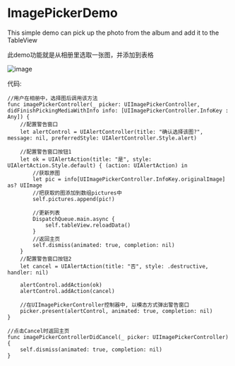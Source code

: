 # ImagePickerDemo
This simple demo can pick up the photo from the album and add it to the TableView

此demo功能就是从相册里选取一张图，并添加到表格

![image](https://github.com/Kimsswift/ImagePickerDemo/blob/master/ImagePickerDemo/g1.gif)

代码:

    //用户在相册中，选择图后调用该方法
    func imagePickerController(_ picker: UIImagePickerController, didFinishPickingMediaWithInfo info: [UIImagePickerController.InfoKey : Any]) {
        //配置警告窗口
        let alertControl = UIAlertController(title: "确认选择该图?", message: nil, preferredStyle: UIAlertController.Style.alert)
        
        //配置警告窗口按钮1
        let ok = UIAlertAction(title: "是", style: UIAlertAction.Style.default) { (action: UIAlertAction) in
            //获取原图
            let pic = info[UIImagePickerController.InfoKey.originalImage] as? UIImage
            //把获取的图添加到数组pictures中
            self.pictures.append(pic!)
            
            //更新列表
            DispatchQueue.main.async {
                self.tableView.reloadData()
            }
            //返回主页
            self.dismiss(animated: true, completion: nil)
        }
        //配置警告窗口按钮2
        let cancel = UIAlertAction(title: "否", style: .destructive, handler: nil)
        
        alertControl.addAction(ok)
        alertControl.addAction(cancel)
        
        //在UIImagePickerController控制器中, 以模态方式弹出警告窗口
        picker.present(alertControl, animated: true, completion: nil)
    }
    
    //点击Cancel时返回主页
    func imagePickerControllerDidCancel(_ picker: UIImagePickerController) {
        self.dismiss(animated: true, completion: nil)
    }
